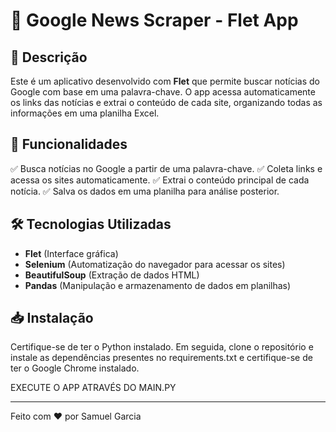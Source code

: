 # 📢 Google News Scraper - Flet App

## 📌 Descrição
Este é um aplicativo desenvolvido com **Flet** que permite buscar notícias do Google com base em uma palavra-chave. O app acessa automaticamente os links das notícias e extrai o conteúdo de cada site, organizando todas as informações em uma planilha Excel.

## 🚀 Funcionalidades
✅ Busca notícias no Google a partir de uma palavra-chave.
✅ Coleta links e acessa os sites automaticamente.
✅ Extrai o conteúdo principal de cada notícia.
✅ Salva os dados em uma planilha para análise posterior.

## 🛠 Tecnologias Utilizadas
- **Flet** (Interface gráfica)
- **Selenium** (Automatização do navegador para acessar os sites)
- **BeautifulSoup** (Extração de dados HTML)
- **Pandas** (Manipulação e armazenamento de dados em planilhas)

## 📥 Instalação
Certifique-se de ter o Python instalado. Em seguida, clone o repositório e instale as dependências presentes no requirements.txt e certifique-se de ter o Google Chrome instalado.

EXECUTE O APP ATRAVÉS DO MAIN.PY

---

Feito com ❤️ por Samuel Garcia

